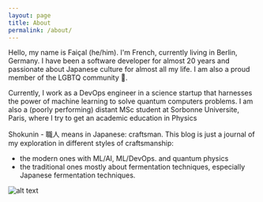 ```yaml
---
layout: page
title: About
permalink: /about/
---
```


Hello, my name is Faiçal (he/him). I'm French, currently living in Berlin, Germany. I have been a software developer for almost 20 years and passionate about Japanese culture for almost all my life. I am also a proud member of the LGBTQ community &#127752;.

Currently, I work as a DevOps engineer in a science startup that harnesses the power of machine learning to solve quantum computers problems. I am also a (poorly performing) distant MSc student at Sorbonne Universite, Paris,  where I try to get an academic education in Physics 

Shokunin - 職人 means in Japanese: craftsman. This blog is just a journal of my exploration in different styles of craftsmanship: 
- the modern ones with ML/AI, ML/DevOps. and quantum physics
- the traditional ones mostly about fermentation techniques, especially Japanese fermentation techniques.

![alt text](about_me.png "About me")